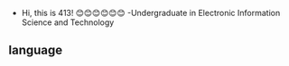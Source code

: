 - Hi, this is 413!
  😊😊😊😊😊😊
-Undergraduate in Electronic Information Science and Technology
## language
<!-- 
[![Top Langs](https://github-readme-stats.vercel.app/api/top-langs/?username=syx-413&layout=compact)](https://github.com/syx-413/github-readme-stats)
## fortran
<a href="https://hosted.weblate.org/engage/fortran-lang/">
<img src="https://hosted.weblate.org/widgets/fortran-lang/-/horizontal-auto.svg" alt="翻译状态" />
</a> -->

<!---
syx-413/syx-413 is a ✨ special ✨ repository because its `README.md` (this file) appears on your GitHub profile.
You can click the Preview link to take a look at your changes.
--->
